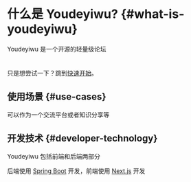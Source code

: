 # 什么是 Youdeyiwu? {#what-is-youdeyiwu}

Youdeyiwu 是一个开源的轻量级论坛

<div class="tip custom-block" style="padding-top: 8px">

只是想尝试一下？跳到[快速开始](./getting-started)。

</div>

## 使用场景 {#use-cases}

可以作为一个交流平台或者知识分享等

## 开发技术 {#developer-technology}

Youdeyiwu 包括前端和后端两部分

后端使用 [Spring Boot](https://spring.io/projects/spring-boot) 开发，前端使用 [Next.js](https://nextjs.org) 开发
